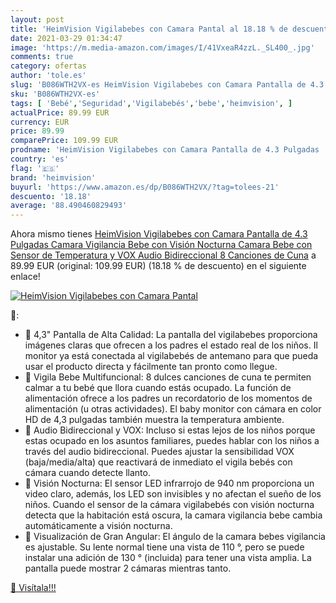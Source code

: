 ```yaml
---
layout: post
title: 'HeimVision Vigilabebes con Camara Pantal al 18.18 % de descuento'
date: 2021-03-29 01:34:47
image: 'https://m.media-amazon.com/images/I/41VxeaR4zzL._SL400_.jpg'
comments: true
category: ofertas
author: 'tole.es'
slug: 'B086WTH2VX-es HeimVision Vigilabebes con Camara Pantalla de 4.3 Pulgadas...'
sku: 'B086WTH2VX-es'
tags: [ 'Bebé','Seguridad','Vigilabebés','bebe','heimvision', ]
actualPrice: 89.99 EUR
currency: EUR
price: 89.99
comparePrice: 109.99 EUR
prodname: 'HeimVision Vigilabebes con Camara Pantalla de 4.3 Pulgadas  Camara Vigilancia Bebe con Visión Nocturna  Camara Bebe con Sensor de Temperatura y VOX  Audio Bidireccional  8 Canciones de Cuna'
country: 'es'
flag: '🇪🇸'
brand: 'heimvision'
buyurl: 'https://www.amazon.es/dp/B086WTH2VX/?tag=tolees-21'
descuento: '18.18'
average: '88.490460829493'
---
```


Ahora mismo tienes [HeimVision Vigilabebes con Camara Pantalla de 4.3 Pulgadas  Camara Vigilancia Bebe con Visión Nocturna  Camara Bebe con Sensor de Temperatura y VOX  Audio Bidireccional  8 Canciones de Cuna](https://www.amazon.es/dp/B086WTH2VX/?tag=tolees-21) a 89.99 EUR (original: 109.99 EUR) (18.18 %  de descuento) en el siguiente enlace!

[![HeimVision Vigilabebes con Camara Pantal](https://m.media-amazon.com/images/I/41VxeaR4zzL._SL400_.jpg)](https://www.amazon.es/dp/B086WTH2VX/?tag=tolees-21)

🔎:

- 👶 4,3" Pantalla de Alta Calidad: La pantalla del vigilabebes proporciona imágenes claras que ofrecen a los padres el estado real de los niños. Il monitor ya está conectada al vigilabebés de antemano para que pueda usar el producto directa y fácilmente tan pronto como llegue.
- 👶 Vigila Bebe Multifuncional: 8 dulces canciones de cuna te permiten calmar a tu bebé que llora cuando estás ocupado. La función de alimentación ofrece a los padres un recordatorio de los momentos de alimentación (u otras actividades). El baby monitor con cámara en color HD de 4,3 pulgadas también muestra la temperatura ambiente.
- 👶 Audio Bidireccional y VOX: Incluso si estas lejos de los niños porque estas ocupado en los asuntos familiares, puedes hablar con los niños a través del audio bidireccional. Puedes ajustar la sensibilidad VOX (baja/media/alta) que reactivará de inmediato el vigila bebés con cámara cuando detecte llanto.
- 👶 Visión Nocturna: El sensor LED infrarrojo de 940 nm proporciona un video claro, además, los LED son invisibles y no afectan el sueño de los niños. Cuando el sensor de la cámara vigilabebés con visión nocturna detecta que la habitación está oscura, la camara vigilancia bebe cambia automáticamente a visión nocturna.
- 👶 Visualización de Gran Angular: El ángulo de la camara bebes vigilancia es ajustable. Su lente normal tiene una vista de 110 °, pero se puede instalar una adición de 130 ° (incluida) para tener una vista amplia. La pantalla puede mostrar 2 cámaras mientras tanto.

[🛒 Visítala!!!](https://www.amazon.es/dp/B086WTH2VX/?tag=tolees-21)
